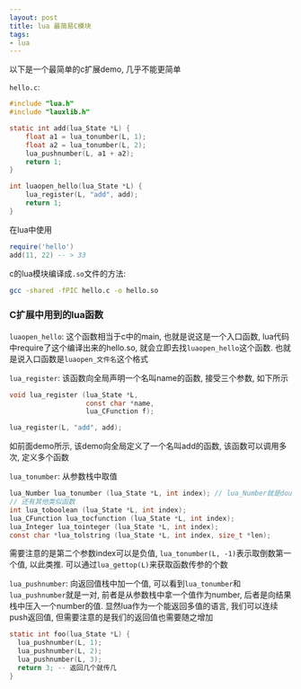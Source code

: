```yaml
---
layout: post
title: lua 最简易C模块
tags:
- lua
---
```


以下是一个最简单的c扩展demo, 几乎不能更简单

`hello.c`:

```c
#include "lua.h"
#include "lauxlib.h"

static int add(lua_State *L) {
    float a1 = lua_tonumber(L, 1);
    float a2 = lua_tonumber(L, 2);
    lua_pushnumber(L, a1 + a2);
    return 1;
}

int luaopen_hello(lua_State *L) {
    lua_register(L, "add", add);
    return 1;
}
```

在lua中使用

```lua
require('hello')
add(11, 22) -- > 33
```

c的lua模块编译成`.so`文件的方法:

```bash
gcc -shared -fPIC hello.c -o hello.so
```

### C扩展中用到的lua函数

`luaopen_hello`: 这个函数相当于c中的main, 也就是说这是一个入口函数, lua代码中require了这个编译出来的hello.so, 就会立即去找`luaopen_hello`这个函数. 也就是说入口函数是`luaopen_文件名`这个格式

`lua_register`: 该函数向全局声明一个名叫name的函数, 接受三个参数, 如下所示

```c
void lua_register (lua_State *L,
                   const char *name,
                   lua_CFunction f);
```

```c
lua_register(L, "add", add);
```

如前面demo所示, 该demo向全局定义了一个名叫add的函数, 该函数可以调用多次, 定义多个函数

`lua_tonumber`: 从参数栈中取值

```c
lua_Number lua_tonumber (lua_State *L, int index); // lua_Number就是double
// 还有其他类似函数
int lua_toboolean (lua_State *L, int index);
lua_CFunction lua_tocfunction (lua_State *L, int index);
lua_Integer lua_tointeger (lua_State *L, int index);
const char *lua_tolstring (lua_State *L, int index, size_t *len);
```

需要注意的是第二个参数index可以是负值, `lua_tonumber(L, -1)`表示取倒数第一个值, 以此类推. 可以通过`lua_gettop(L)`来获取函数传参的个数

`lua_pushnumber`: 向返回值栈中加一个值, 可以看到`lua_tonumber`和`lua_pushnumber`就是一对, 前者是从参数栈中拿一个值作为number, 后者是向结果栈中压入一个number的值.
 显然lua作为一个能返回多值的语言, 我们可以连续push返回值, 但需要注意的是我们的返回值也需要随之增加

```c
static int foo(lua_State *L) {
  lua_pushnumber(L, 1);
  lua_pushnumber(L, 2);
  lua_pushnumber(L, 3);
  return 3; -- 返回几个就传几
}
```
